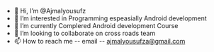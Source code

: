 - 👋 Hi, I’m @Ajmalyousufz
- 👀 I’m interested in Programming espeasially Android development
- 🌱 I’m currently Complered Android development Course
- 💞️ I’m looking to collaborate on cross roads team
- 📫 How to reach me -- email -- ajmalyousufza@gmail.com

<!---
Ajmalyousufz/Ajmalyousufz is a ✨ special ✨ repository because its `README.md` (this file) appears on your GitHub profile.
You can click the Preview link to take a look at your changes.
--->

